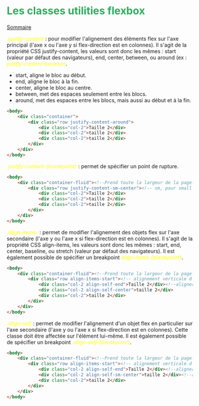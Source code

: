 
# <div style="color: #26B260">**Les classes utilities flexbox**</div>

[Sommaire](./00-Sommaire.md)

<span style="color: yellow">*.justify-content*</span> : pour modifier l'alignement des éléments flex sur l'axe principal (l'axe x ou l'axe y si flex-direction est en colonnes). Il s'agit de la propriété CSS justify-content, les valeurs sont donc les mêmes : start (valeur par défaut des navigateurs), end, center, between, ou around (ex : <span style="color: yellow">*justify-content-between*</span>.

- start, aligne le bloc au début.
- end, aligne le bloc à la fin.
- center, aligne le bloc au centre.
- between, met des espaces seulement entre les blocs.
- around, met des espaces entre les blocs, mais aussi au début et à la fin.

```html
<body>
    <div class="container">
        <div class="row justify-content-around">
            <div class="col-2">Taille 2</div>
            <div class="col-2">taille 2</div>
            <div class="col-2">taille 2</div>
        </div>
    </div>
</body>
```

<span style="color: yellow">*.justify-content-{breakpoint}*</span> : permet de spécifier un point de rupture.

```html
<body>
    <div class="container-fluid"><!--Prend toute la largeur de la page-->
        <div class="row justify-content-sm-center"><!-- sm, pour small en responsive-->
            <div class="col-2">Taille 2</div>
            <div class="col-2">taille 2</div>
            <div class="col-2">taille 2</div>
        </div>
    </div>
</body>
```

<span style="color: yellow">*.align-items-*</span> : permet de modifier l'alignement des objets flex sur l'axe secondaire (l'axe y ou l'axe x si flex-direction est en colonnes). Il s'agit de la propriété CSS align-items, les valeurs sont donc les mêmes : start, end, center, baseline, ou stretch (valeur par défaut des navigateurs). Il est également possible de spécifier un breakpoint <span style="color: yellow">*align-items-{breakpoint}*</span>.

```html
<body>
    <div class="container-fluid"><!--Prend toute la largeur de la page-->
        <div class="row align-items-start"><!-- alignement verticale d'une ligne en haut du bloc (div class ="row").-->
            <div class="col-2 align-self-end">Taille 2</div><!--alignera cette colonne en bas de la ligne (row).-->
            <div class="col-2 align-self-center">taille 2</div>
            <div class="col-2">taille 2</div>
        </div>
    </div>
</body>
```

<span style="color: yellow">*.align-self*</span> : permet de modifier l'alignement d'un objet flex en particulier sur l'axe secondaire (l'axe y ou l'axe x si flex-direction est en colonnes). Cette classe doit être affectée sur l'élément lui-même. Il est également possible de spécifier un breakpoint <span style="color: yellow">*.align-self-{breakpoint}*</span>.

```html
<body>
    <div class="container-fluid"><!--Prend toute la largeur de la page-->
        <div class="row align-items-start"><!-- alignement verticale d'une ligne en haut du bloc (div class ="row").-->
            <div class="col-2 align-self-end">Taille 2</div><!--alignera cette colonne en bas de la ligne (row).-->
            <div class="col-2 align-self-sm-center">taille 2</div><!--avec du responsive (-sm).-->
            <div class="col-2">taille 2</div>
        </div>
    </div>
</body>
```
